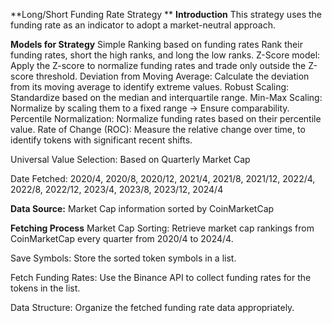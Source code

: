 **Long/Short Funding Rate Strategy
**
**Introduction**
This strategy uses the funding rate as an indicator to adopt a market-neutral approach. 

**Models for Strategy**
Simple Ranking based on funding rates
Rank their funding rates, short the high ranks, and long the low ranks.
Z-Score model:
Apply the Z-score to normalize funding rates and trade only outside the Z-score threshold.
Deviation from Moving Average:
Calculate the deviation from its moving average to identify extreme values.
Robust Scaling:
Standardize based on the median and interquartile range.
Min-Max Scaling:
Normalize by scaling them to a fixed range → Ensure comparability.
Percentile Normalization:
Normalize funding rates based on their percentile value. 
Rate of Change (ROC):
Measure the relative change over time, to identify tokens with significant recent shifts.

Universal Value Selection: Based on Quarterly Market Cap

Date Fetched: 
2020/4, 2020/8, 2020/12, 2021/4, 2021/8, 2021/12, 2022/4, 2022/8, 2022/12, 2023/4, 2023/8, 2023/12, 2024/4

**Data Source:**
Market Cap information sorted by CoinMarketCap

**Fetching Process**
Market Cap Sorting:
Retrieve market cap rankings from CoinMarketCap every quarter from 2020/4 to 2024/4.

Save Symbols:
    Store the sorted token symbols in a list.

Fetch Funding Rates:
Use the Binance API to collect funding rates for the tokens in the list.

Data Structure:
    Organize the fetched funding rate data appropriately.
